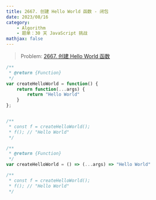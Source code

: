 ```yaml
---
title: 2667. 创建 Hello World 函数 - 闭包
date: 2023/08/16
category: 
    - Algorithm
    - 题单：30 天 JavaScript 挑战
mathjax: false
---
```


> Problem: [2667. 创建 Hello World 函数](https://leetcode.cn/problems/create-hello-world-function/description/)

```JavaScript
/**
 * @return {Function}
 */
var createHelloWorld = function() {
    return function(...args) {
        return "Hello World"
    }
};


/**
 * const f = createHelloWorld();
 * f(); // "Hello World"
 */
```

```JavaScript
/**
 * @return {Function}
 */
var createHelloWorld = () => (...args) => "Hello World"

/**
 * const f = createHelloWorld();
 * f(); // "Hello World"
 */
```
